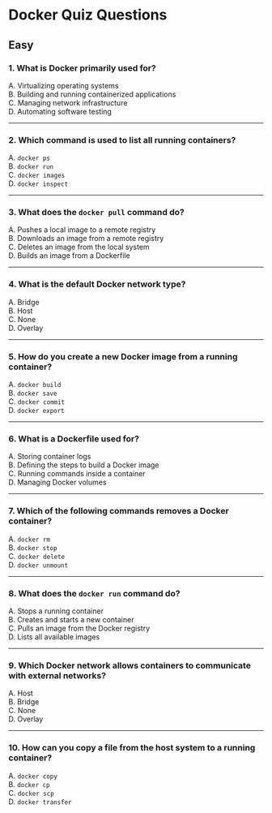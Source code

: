 # Docker Quiz Questions

## Easy

### 1. What is Docker primarily used for?  
A. Virtualizing operating systems  
B. Building and running containerized applications  
C. Managing network infrastructure  
D. Automating software testing  

---

### 2. Which command is used to list all running containers?  
A. `docker ps`  
B. `docker run`  
C. `docker images`  
D. `docker inspect`  

---

### 3. What does the `docker pull` command do?  
A. Pushes a local image to a remote registry  
B. Downloads an image from a remote registry  
C. Deletes an image from the local system  
D. Builds an image from a Dockerfile  

---

### 4. What is the default Docker network type?  
A. Bridge  
B. Host  
C. None  
D. Overlay  

---

### 5. How do you create a new Docker image from a running container?  
A. `docker build`  
B. `docker save`  
C. `docker commit`  
D. `docker export`  

---

### 6. What is a Dockerfile used for?  
A. Storing container logs  
B. Defining the steps to build a Docker image  
C. Running commands inside a container  
D. Managing Docker volumes  

---

### 7. Which of the following commands removes a Docker container?  
A. `docker rm`  
B. `docker stop`  
C. `docker delete`  
D. `docker unmount`  

---

### 8. What does the `docker run` command do?  
A. Stops a running container  
B. Creates and starts a new container  
C. Pulls an image from the Docker registry  
D. Lists all available images  

---

### 9. Which Docker network allows containers to communicate with external networks?  
A. Host  
B. Bridge  
C. None  
D. Overlay  

---

### 10. How can you copy a file from the host system to a running container?  
A. `docker copy`  
B. `docker cp`  
C. `docker scp`  
D. `docker transfer`
